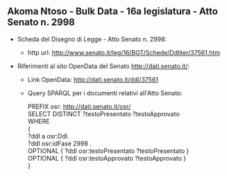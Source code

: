## Akoma Ntoso - Bulk Data - 16a legislatura - Atto Senato n. 2998 ##

* Scheda del Disegno di Legge - Atto Senato n. 2998:
	* http url: http://www.senato.it/leg/16/BGT/Schede/Ddliter/37561.htm

* Riferimenti al sito OpenData del Senato http://dati.senato.it/:
	* Link OpenData: http://dati.senato.it/ddl/37561
	* Query SPARQL per i documenti relativi all'Atto Senato:

        PREFIX osr: <http://dati.senato.it/osr/>  
		SELECT DISTINCT ?testoPresentato ?testoApprovato  
		WHERE  
		{  
		    ?ddl a osr:Ddl.  
		    ?ddl osr:idFase 2998 .  
		    OPTIONAL { ?ddl osr:testoPresentato ?testoPresentato }  
		    OPTIONAL { ?ddl osr:testoApprovato ?testoApprovato }  
		}
		